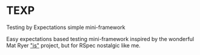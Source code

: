 # TEXP

Testing by Expectations simple mini-framework

Easy expectations based testing mini-framework inspired by the wonderful Mat Ryer ["is"](https://github.com/matryer/is) project, but for RSpec nostalgic like me.


